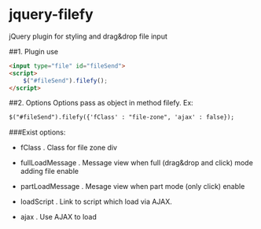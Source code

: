 jquery-filefy
=============

jQuery plugin for styling and drag&amp;drop file input

##1. Plugin use
```html
<input type="file" id="fileSend">
<script>
	$("#fileSend").filefy();
</script>
```

##2. Options
Options pass as object in method filefy. Ex:

```html
$("#fileSend").filefy({'fClass' : "file-zone", 'ajax' : false});
```

###Exist options:

* fClass
. Class for file zone div

* fullLoadMessage
. Message view when full (drag&drop and click) mode adding file enable

* partLoadMessage
. Mesage view when part mode (only click) enable

* loadScript
. Link to script which load via AJAX.
		
* ajax
. Use AJAX to load
